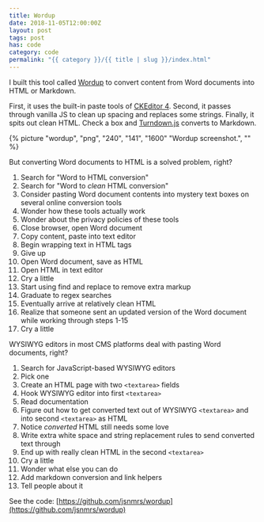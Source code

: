 ```yaml
---
title: Wordup
date: 2018-11-05T12:00:00Z
layout: post
tags: post
has: code
category: code
permalink: "{{ category }}/{{ title | slug }}/index.html"
---
```


I built this tool called [Wordup](https://jsnmrs.github.io/wordup/) to convert content from Word documents into HTML or Markdown.

First, it uses the built-in paste tools of [CKEditor 4](https://ckeditor.com/ckeditor-4/). Second, it passes through vanilla JS to clean up spacing and replaces some strings. Finally, it spits out clean HTML. Check a box and [Turndown.js](https://github.com/domchristie/turndown) converts to Markdown.

{% picture "wordup", "png", "240", "141", "1600" "Wordup screenshot.", "" %}

But converting Word documents to HTML is a solved problem, right?

1. Search for "Word to HTML conversion"
1. Search for "Word to _clean_ HTML conversion"
1. Consider pasting Word document contents into mystery text boxes on several online conversion tools
1. Wonder how these tools actually work
1. Wonder about the privacy policies of these tools
1. Close browser, open Word document
1. Copy content, paste into text editor
1. Begin wrapping text in HTML tags
1. Give up
1. Open Word document, save as HTML
1. Open HTML in text editor
1. Cry a little
1. Start using find and replace to remove extra markup
1. Graduate to regex searches
1. Eventually arrive at relatively clean HTML
1. Realize that someone sent an updated version of the Word document while working through steps 1-15
1. Cry a little

WYSIWYG editors in most CMS platforms deal with pasting Word documents, right?

1. Search for JavaScript-based WYSIWYG editors
1. Pick one
1. Create an HTML page with two `<textarea>` fields
1. Hook WYSIWYG editor into first `<textarea>`
1. Read documentation
1. Figure out how to get converted text out of WYSIWYG `<textarea>` and into second `<textarea>` as HTML
1. Notice _converted_ HTML still needs some love
1. Write extra white space and string replacement rules to send converted text through
1. End up with really clean HTML in the second `<textarea>`
1. Cry a little
1. Wonder what else you can do
1. Add markdown conversion and link helpers
1. Tell people about it

See the code: [https://github.com/jsnmrs/wordup](https://github.com/jsnmrs/wordup)
